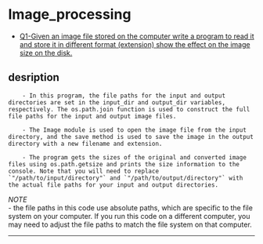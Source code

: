 # Image_processing
- [Q1-Given an image file stored on the computer write a program to read it and
store it in different format (extension) show the effect on the image size on the
disk.]() 
## desription
        - In this program, the file paths for the input and output directories are set in the input_dir and output_dir variables, respectively. The os.path.join function is used to construct the full file paths for the input and output image files.

        - The Image module is used to open the image file from the input directory, and the save method is used to save the image in the output directory with a new filename and extension.

        - The program gets the sizes of the original and converted image files using os.path.getsize and prints the size information to the console. Note that you will need to replace `"/path/to/input/directory"` and `"/path/to/output/directory"` with the actual file paths for your input and output directories.

 *NOTE*  
        - the file paths in this code use absolute paths, which are specific to the file system on your computer. If you run this code on a different computer, you may need to adjust the file paths to match the file system on that computer.

---
